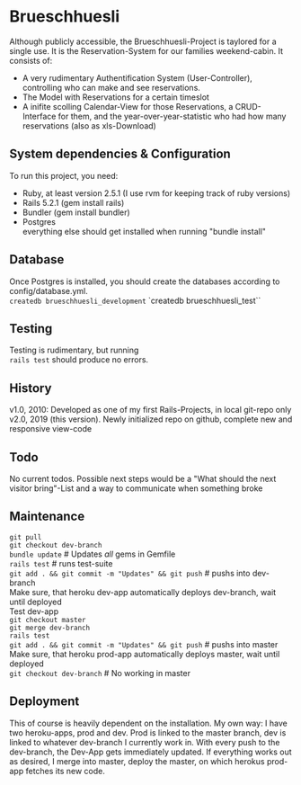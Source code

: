 # Brueschhuesli

Although publicly accessible, the Brueschhuesli-Project is taylored for a single use. It is the Reservation-System for our families weekend-cabin. It consists of: 

* A very rudimentary Authentification System (User-Controller), controlling who can make and see reservations. 
* The Model with Reservations for a certain timeslot
* A inifite scolling Calendar-View for those Reservations, a CRUD-Interface for them, and the year-over-year-statistic who had how many reservations (also as xls-Download)


## System dependencies & Configuration
To run this project, you need: 
- Ruby, at least version 2.5.1 (I use rvm for keeping track of ruby versions)
- Rails 5.2.1  (gem install rails)
- Bundler (gem install bundler)
- Postgres  
everything else should get installed when running "bundle install"

## Database 
Once Postgres is installed, you should create the databases according to config/database.yml.  
`createdb brueschhuesli_development`
`createdb brueschhuesli_test``

## Testing
Testing is rudimentary, but running  
`rails test` 
should produce no errors. 

## History
v1.0, 2010: Developed as one of my first Rails-Projects, in local git-repo only
v2.0, 2019 (this version). Newly initialized repo on github, complete new and responsive view-code


## Todo
No current todos. Possible next steps would be a "What should the next visitor bring"-List and a way to communicate when something broke


## Maintenance
`git pull`  
`git checkout dev-branch`  
`bundle update` 		# Updates *all* gems in Gemfile  
`rails test`			# runs test-suite  
`git add . && git commit -m "Updates" && git push` # pushs into dev-branch  
Make sure, that heroku dev-app automatically deploys dev-branch, wait until deployed  
Test dev-app  
`git checkout master`  
`git merge dev-branch`  
`rails test`  
`git add . && git commit -m "Updates" && git push`  # pushs into master  
Make sure, that heroku prod-app automatically deploys master, wait until deployed  
`git checkout dev-branch` # No working in master  

## Deployment
This of course is heavily dependent on the installation. My own way: I have two heroku-apps, prod and dev. Prod is linked to the master branch, dev is linked to whatever dev-branch I currently work in. With every push to the dev-branch, the Dev-App gets immediately updated. If everything works out as desired, I merge into master, deploy the master, on which herokus prod-app fetches its new code. 